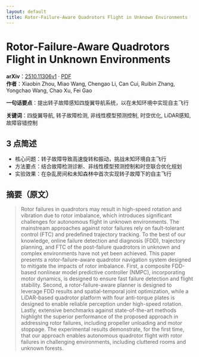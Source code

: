 ```yaml
---
layout: default
title: Rotor-Failure-Aware Quadrotors Flight in Unknown Environments
---
```


# Rotor-Failure-Aware Quadrotors Flight in Unknown Environments
**arXiv**：[2510.11306v1](https://arxiv.org/abs/2510.11306) · [PDF](https://arxiv.org/pdf/2510.11306.pdf)  
**作者**：Xiaobin Zhou, Miao Wang, Chengao Li, Can Cui, Ruibin Zhang, Yongchao Wang, Chao Xu, Fei Gao  

**一句话要点**：提出转子故障感知四旋翼导航系统，以在未知环境中实现自主飞行

**关键词**：四旋翼导航, 转子故障检测, 非线性模型预测控制, 时空优化, LiDAR感知, 故障容错控制

## 3 点简述
- 核心问题：转子故障导致高速旋转和振动，挑战未知环境自主飞行
- 方法要点：结合故障检测诊断、非线性模型预测控制和时空联合优化规划
- 实验效果：在杂乱房间和未知森林中首次实现转子故障下的自主飞行

## 摘要（原文）

> Rotor failures in quadrotors may result in high-speed rotation and vibration
> due to rotor imbalance, which introduces significant challenges for autonomous
> flight in unknown environments. The mainstream approaches against rotor
> failures rely on fault-tolerant control (FTC) and predefined trajectory
> tracking. To the best of our knowledge, online failure detection and diagnosis
> (FDD), trajectory planning, and FTC of the post-failure quadrotors in unknown
> and complex environments have not yet been achieved. This paper presents a
> rotor-failure-aware quadrotor navigation system designed to mitigate the
> impacts of rotor imbalance. First, a composite FDD-based nonlinear model
> predictive controller (NMPC), incorporating motor dynamics, is designed to
> ensure fast failure detection and flight stability. Second, a
> rotor-failure-aware planner is designed to leverage FDD results and
> spatial-temporal joint optimization, while a LiDAR-based quadrotor platform
> with four anti-torque plates is designed to enable reliable perception under
> high-speed rotation. Lastly, extensive benchmarks against state-of-the-art
> methods highlight the superior performance of the proposed approach in
> addressing rotor failures, including propeller unloading and motor stoppage.
> The experimental results demonstrate, for the first time, that our approach
> enables autonomous quadrotor flight with rotor failures in challenging
> environments, including cluttered rooms and unknown forests.

